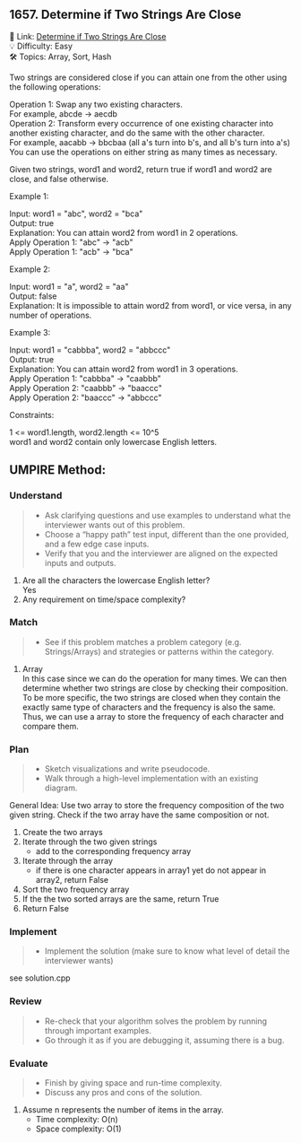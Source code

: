 ## 1657. Determine if Two Strings Are Close
🔗 Link: [Determine if Two Strings Are Close](https://leetcode.com/problems/contains-duplicate/)  
💡 Difficulty: Easy  
🛠️ Topics: Array, Sort, Hash  

Two strings are considered close if you can attain one from the other using the following operations:

Operation 1: Swap any two existing characters.  
For example, abcde -> aecdb  
Operation 2: Transform every occurrence of one existing character into another existing character, and do the same with the other character.  
For example, aacabb -> bbcbaa (all a's turn into b's, and all b's turn into a's)   
You can use the operations on either string as many times as necessary.  

Given two strings, word1 and word2, return true if word1 and word2 are close, and false otherwise.

 

Example 1:

Input: word1 = "abc", word2 = "bca"  
Output: true  
Explanation: You can attain word2 from word1 in 2 operations.  
Apply Operation 1: "abc" -> "acb"  
Apply Operation 1: "acb" -> "bca"  

Example 2:

Input: word1 = "a", word2 = "aa"  
Output: false  
Explanation: It is impossible to attain word2 from word1, or vice versa, in any number of operations.  

Example 3:

Input: word1 = "cabbba", word2 = "abbccc"  
Output: true  
Explanation: You can attain word2 from word1 in 3 operations.  
Apply Operation 1: "cabbba" -> "caabbb"  
Apply Operation 2: "caabbb" -> "baaccc"  
Apply Operation 2: "baaccc" -> "abbccc"  
 

Constraints:

1 <= word1.length, word2.length <= 10^5  
word1 and word2 contain only lowercase English letters.

## UMPIRE Method:

### Understand
> - Ask clarifying questions and use examples to understand what the interviewer wants out of this problem.
> - Choose a “happy path” test input, different than the one provided, and a few edge case inputs.
> - Verify that you and the interviewer are aligned on the expected inputs and outputs.
1. Are all the characters the lowercase English letter?  
   Yes
3. Any requirement on time/space complexity?
### Match
> - See if this problem matches a problem category (e.g. Strings/Arrays) and strategies or patterns within the category.
1. Array  
   In this case since we can do the operation for many times. We can then determine whether two strings are close by checking their composition. To be more specific, the two strings are closed when they contain the exactly same type of characters and the frequency is also the same. Thus, we can use a array to store the frequency of each character and compare them. 

### Plan
> - Sketch visualizations and write pseudocode.
> - Walk through a high-level implementation with an existing diagram.

General Idea: Use two array to store the frequency composition of the two given string. Check if the two array have the same composition or not.
1. Create the two arrays
2. Iterate through the two given strings
   - add to the corresponding frequency array
3. Iterate through the array
   - if there is one character appears in array1 yet do not appear in array2, return False
4. Sort the two frequency array
5. If the the two sorted arrays are the same, return True
6. Return False

### Implement
> - Implement the solution (make sure to know what level of detail the interviewer wants)  

see solution.cpp
### Review
> - Re-check that your algorithm solves the problem by running through important examples.
> - Go through it as if you are debugging it, assuming there is a bug.
### Evaluate
> - Finish by giving space and run-time complexity.
> - Discuss any pros and cons of the solution.
1. Assume n represents the number of items in the array.
   - Time complexity: O(n)
   - Space complexity: O(1)
